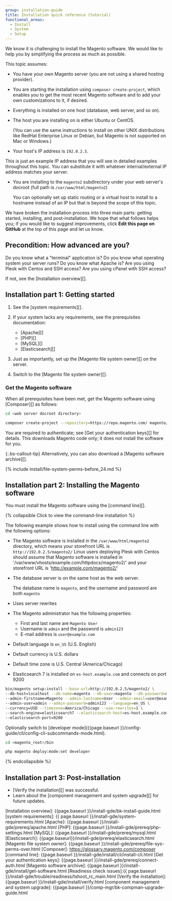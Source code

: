 ```yaml
---
group: installation-guide
title: Installation quick reference (tutorial)
functional_areas:
  - Install
  - System
  - Setup
---
```


We know it is challenging to install the Magento software. We would like to help you by simplifying the process as much as possible.

This topic assumes:

*  You have your own Magento server (you are not using a shared hosting provider).
*  You are starting the installation using `composer create-project`, which enables you to get the most recent Magento software and to add your own customizations to it, if desired.
*  Everything is installed on one host (database, web server, and so on).
*  The host you are installing on is either Ubuntu or CentOS.

   (You can use the same instructions to install on other UNIX distributions like RedHat Enterprise Linux or Debian, but Magento is not supported on Mac or Windows.)

*  Your host's IP address is `192.0.2.5`.

  This is just an example IP address that you will see in detailed examples throughout this topic. You can substitute it with whatever internal/external IP address matches your server.

*  You are installing to the `magento2` subdirectory under your web server's docroot (full path is `/var/www/html/magento2`)

   You can optionally set up static routing or a virtual host to install to a hostname instead of an IP but that is beyond the scope of this topic.

We have broken the installation process into three main parts: getting started, installing, and post-installation. We hope that what follows helps you; if you would like to suggest improvements, click **Edit this page on GitHub** at the top of this page and let us know.

## Precondition: How advanced are you?

Do you know what a "terminal" application is? Do you know what operating system your server runs? Do you know what Apache is? Are you using Plesk with Centos and SSH access? Are you using cPanel with SSH access?

If not, see the [Installation overview][].

## Installation part 1: Getting started

1. See the [system requirements][].
1. If your system lacks any requirements, see the prerequisites documentation:

   *  [Apache][]
   *  [PHP][]
   *  [MySQL][]
   *  [Elasticsearch][]

1. Just as importantly, set up the [Magento file system owner][] on the server.
1. Switch to the [Magento file system owner][].

### Get the Magento software

When all prerequisites have been met, get the Magento software using [Composer][] as follows:

```bash
cd <web server docroot directory>
```

```bash
composer create-project --repository=https://repo.magento.com/ magento/project-community-edition magento2
```

You are required to authenticate; see [Get your authentication keys][] for details. This downloads Magento code only; it does not install the software for you.

{:.bs-callout-tip}
Alternatively, you can also download a [Magento software archive][].

{% include install/file-system-perms-before_24.md %}

## Installation part 2: Installing the Magento software

You must install the Magento software using the [command line][].

{% collapsible Click to view the command-line installation %}

The following example shows how to install using the command line with the following options:

*  The Magento software is installed in the `/var/www/html/magento2` directory, which means your storefront URL is `http://192.0.2.5/magento2/`
   Linux users deploying Plesk with Centos should assume that Magento software is installed in '/var/www/vhosts/example.com/httpdocs/magento2/' and 
   your storefront URL is 'http://example.com/magento2/'
   
*  The database server is on the same host as the web server.

   The database name is `magento`, and the username and password are both `magento`

*  Uses server rewrites
*  The Magento administrator has the following properties:

   *  First and last name are `Magento User`
   *  Username is `admin` and the password is `admin123`
   *  E-mail address is `user@example.com`

*  Default language is `en_US` (U.S. English)
*  Default currency is U.S. dollars
*  Default time zone is U.S. Central (America/Chicago)
*  Elasticsearch 7 is installed on `es-host.example.com` and connects on port 9200

```bash
bin/magento setup:install --base-url=http://192.0.2.5/magento2/ \
--db-host=localhost --db-name=magento --db-user=magento --db-password=magento \
--admin-firstname=Magento --admin-lastname=User --admin-email=user@example.com \
--admin-user=admin --admin-password=admin123 --language=en_US \
--currency=USD --timezone=America/Chicago --use-rewrites=1 \
--search-engine=elasticsearch7 --elasticsearch-host=es-host.example.com \
--elasticsearch-port=9200
```

Optionally switch to [developer mode]({{page.baseurl }}/config-guide/cli/config-cli-subcommands-mode.html).

```bash
cd <magento_root>/bin
```

```bash
php magento deploy:mode:set developer
```

{% endcollapsible %}

## Installation part 3: Post-installation

*  [Verify the installation][] was successful.
*  Learn about the [component management and system upgrade][] for future updates.

<!-- Link Definitions -->
[Installation overview]: {{page.baseurl }}/install-gde/bk-install-guide.html
[system requirements]: {{ page.baseurl }}/install-gde/system-requirements.html
[Apache]: {{page.baseurl }}/install-gde/prereq/apache.html
[PHP]: {{page.baseurl }}/install-gde/prereq/php-settings.html
[MySQL]: {{page.baseurl }}/install-gde/prereq/mysql.html
[Elasticsearch]: {{page.baseurl}}/install-gde/prereq/elasticsearch.html
[Magento file system owner]: {{page.baseurl }}/install-gde/prereq/file-sys-perms-over.html
[Composer]: https://glossary.magento.com/composer
[command line]: {{page.baseurl }}/install-gde/install/cli/install-cli.html
[Get your authentication keys]: {{page.baseurl }}/install-gde/prereq/connect-auth.html
[Magento software archive]: {{page.baseurl }}/install-gde/install/get-software.html
[Readiness check issues]:{{ page.baseurl }}/install-gde/trouble/readiness/tshoot_rc_main.html
[Verify the installation]: {{page.baseurl }}/install-gde/install/verify.html
[component management and system upgrade]: {{page.baseurl }}/comp-mgr/bk-compman-upgrade-guide.html
